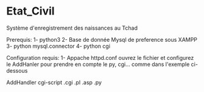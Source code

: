 # Etat_Civil
Système d'enregistrement des naissances au Tchad

Prerequis:
1- python3
2- Base de donnée Mysql de preference sous XAMPP
3- python mysql.connector
4- python cgi

Configuration requis:
1- Appache httpd.conf
ouvrez le fichier et configurez le AddHanler pour prendre en compte le py, cgi... comme dans l'exemple ci-dessous

AddHandler cgi-script .cgi .pl .asp .py
